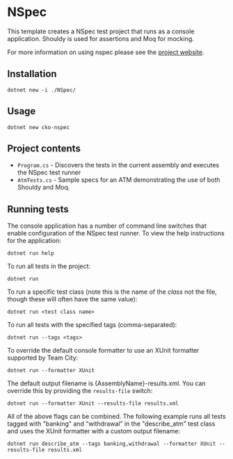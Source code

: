 # NSpec

This template creates a NSpec test project that runs as a console application. Shouldy is used for assertions and Moq for mocking.

For more information on using nspec please see the [project website](http://nspec.org).

## Installation

```
dotnet new -i ./NSpec/ 
```

## Usage

```
dotnet new cko-nspec
```

## Project contents

- `Program.cs` - Discovers the tests in the current assembly and executes the NSpec test runner
- `AtmTests.cs` - Sample specs for an ATM demonstrating the use of both Shouldy and Moq.

## Running tests

The console application has a number of command line switches that enable configuration of the NSpec test runner. To view the help instructions for the application:

```
dotnet run help
```

To run all tests in the project:

```
dotnet run
```

To run a specific test class (note this is the name of the *class* not the file, though these will often have the same value):

```
dotnet run <test class name>
```

To run all tests with the specified tags (comma-separated):

```
dotnet run --tags <tags>
```

To override the default console formatter to use an XUnit formatter supported by Team City:

```
dotnet run --formatter XUnit
```

The default output filename is {AssemblyName}-results.xml. You can override this by providing the `results-file` switch:

```
dotnet run --formatter XUnit --results-file results.xml
```

All of the above flags can be combined. The following example runs all tests tagged with "banking" and "withdrawal" in the "describe_atm" test class and uses the XUnit formatter with a custom output filename:

```
dotnet run describe_atm --tags banking,withdrawal --formatter XUnit --results-file results.xml
```
